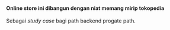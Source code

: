 #### Online store ini dibangun dengan niat memang mirip tokopedia 

Sebagai *study case* bagi path backend progate path.